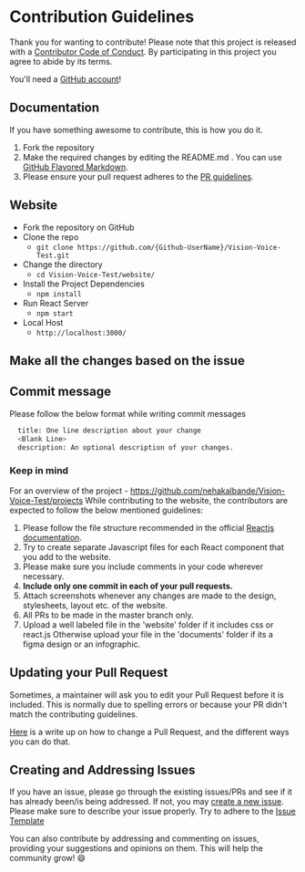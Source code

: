 # Contribution Guidelines
Thank you for wanting to contribute!
Please note that this project is released with a [Contributor Code of Conduct](Code-of-Conduct.md). By participating in this project you agree to abide by its terms.

You'll need a [GitHub account](https://github.com/join)!

## Documentation
If you have something awesome to contribute, this is how you do it.

1. Fork the repository
2. Make the required changes by editing the README.md . You can use [GitHub Flavored Markdown](https://help.github.com/articles/github-flavored-markdown/).
3. Please ensure your pull request adheres to the [PR guidelines](pull_request_template.md). 

## Website

- Fork the repository on GitHub
- Clone the repo
  - `git clone https://github.com/{Github-UserName}/Vision-Voice-Test.git`
- Change the directory
  - `cd Vision-Voice-Test/website/`
- Install the Project Dependencies
  - `npm install`
- Run React Server
  - `npm start`
- Local Host
  - `http://localhost:3000/`

## Make all the changes based on the issue
## Commit message

Please follow the below format while writing commit messages

```bash
  title: One line description about your change
  <Blank Line>
  description: An optional description of your changes.
```


### Keep in mind

For an overview of the project - https://github.com/nehakalbande/Vision-Voice-Test/projects
While contributing to the website, the contributors are expected to follow the below mentioned guidelines:

1. Please follow the file structure recommended in the official [Reactjs documentation](https://reactjs.org/docs/faq-structure.html).
2. Try to create separate Javascript files for each React component that you add to the website. 
3. Please make sure you include comments in your code wherever necessary. 
4. **Include only one commit in each of your pull requests.**
5. Attach screenshots whenever any changes are made to the design, stylesheets, layout etc. of the website.
6. All PRs to be made in the master branch only.
7. Upload a well labeled file in the 'website' folder if it includes css or react.js Otherwise upload your file in the 'documents' folder if its a figma design or an infographic.

## Updating your Pull Request

Sometimes, a maintainer will ask you to edit your Pull Request before it is included. This is normally due to spelling errors or because your PR didn't match the contributing guidelines.

[Here](https://github.com/RichardLitt/knowledge/blob/master/github/amending-a-commit-guide.md) is a write up on how to change a Pull Request, and the different ways you can do that.


## Creating and Addressing Issues
If you have an issue, please go through the existing issues/PRs and see if it has already been/is being addressed. If not, you may [create a new issue](https://docs.github.com/en/github/managing-your-work-on-github/creating-an-issue). Please make sure to describe your issue properly. Try to adhere to the [Issue Template](https://github.com/shikha-16/Women-in-Technology/tree/master/.github/ISSUE_TEMPLATE)

You can also contribute by addressing and commenting on issues, providing your suggestions and opinions on them. This will help the community grow! :smile:


